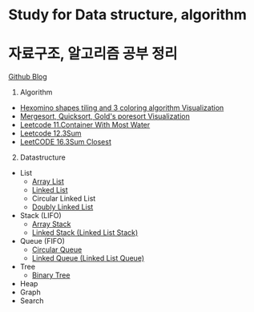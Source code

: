 # Study for Data structure, algorithm
# 자료구조, 알고리즘 공부 정리

[Github Blog](https://hyosup0513.github.io/)

1. Algorithm
* [Hexomino shapes tiling and 3 coloring algorithm Visualization](https://github.com/HyoSup0513/study/tree/master/Algorithms/Hexomino%20tiling%20and%20three%20coloring)
* [Mergesort, Quicksort, Gold's poresort Visualization](https://github.com/HyoSup0513/study/tree/master/Algorithms/Merge%2C%20Quick%2C%20Gold's%20Pore%20Sort)
* [Leetcode 11.Container With Most Water](https://github.com/HyoSup0513/study/blob/master/Algorithms/LeetCode/11.%20Container%20With%20Most%20Water/11.py)
* [Leetcode 12.3Sum](https://github.com/HyoSup0513/study/blob/master/Algorithms/LeetCode/12%203Sum.md)
* [LeetCODE 16.3Sum Closest](https://github.com/HyoSup0513/study/blob/master/Algorithms/LeetCode/16%203Sum%20Closest.md)
2. Datastructure
* List
  * [Array List](https://github.com/HyoSup0513/study/tree/master/Datastructure/Array%20List)
  * [Linked List](https://github.com/HyoSup0513/study/blob/master/Datastructure/List/Linked%20List.c)
  * Circular Linked List
  * [Doubly Linked List](https://github.com/HyoSup0513/study/tree/master/Datastructure/Doubly%20Linked%20List)
* Stack (LIFO)
  * [Array Stack](https://github.com/HyoSup0513/study/tree/master/Datastructure/Stack)
  * [Linked Stack (Linked List Stack)](https://github.com/HyoSup0513/study/tree/master/Datastructure/Stack)
* Queue (FIFO)
  * [Circular Queue](https://github.com/HyoSup0513/study/tree/master/Datastructure/Queue)
  * [Linked Queue (Linked List Queue)](https://github.com/HyoSup0513/study/tree/master/Datastructure/Queue)
* Tree
  * [Binary Tree](https://github.com/HyoSup0513/study/tree/master/Datastructure/Tree)
* Heap
* Graph
* Search
